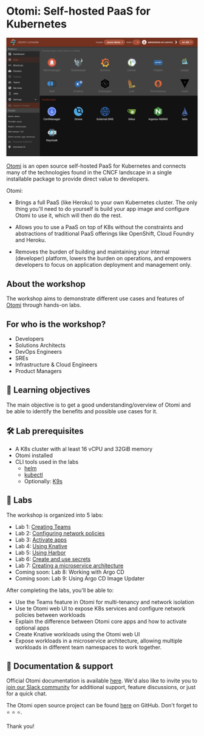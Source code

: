# Otomi: Self-hosted PaaS for Kubernetes

<img src="./otomi-console.png" alt="otomi-screenshot"/>

[Otomi](https://otomi.io/) is an open source self-hosted PaaS for Kubernetes and connects many of the technologies found in the CNCF landscape in a single installable package to provide direct value to developers.

Otomi:

- Brings a full PaaS (like Heroku) to your own Kubernetes cluster. The only thing you'll need to do yourself is build your app image and configure Otomi to use it, which will then do the rest.

- Allows you to use a PaaS on top of K8s without the constraints and abstractions of traditional PaaS offerings like OpenShift, Cloud Foundry and Heroku.

- Removes the burden of building and maintaining your internal (developer) platform, lowers the burden on operations, and empowers developers to focus on application deployment and management only.

## About the workshop

The workshop aims to demonstrate different use cases and features of [Otomi](https://github.com/redkubes/otomi-core) through hands-on labs.

## For who is the workshop?

- Developers
- Solutions Architects
- DevOps Engineers
- SREs
- Infrastructure & Cloud Engineers
- Product Managers

## 🎊 Learning objectives

The main objective is to get a good understanding/overview of Otomi and be able to identify the benefits and possible use cases for it.

## 🛠 Lab prerequisites

- A K8s cluster with al least 16 vCPU and 32GiB memory
- Otomi installed
- CLI tools used in the labs
  - [helm](https://helm.sh/docs/intro/install/)
  - [kubectl](https://kubernetes.io/docs/tasks/tools/)
  - Optionally: [K9s](https://kubernetes.io/docs/tasks/tools/)

## 🚀 Labs

The workshop is organized into 5 labs:

- Lab 1: [Creating Teams](01-create-team/README.md)
- Lab 2: [Configuring network policies](02-netpols/README.md)
- Lab 3: [Activate apps](03-activate-apps/README.md)
- Lab 4: [Using Knative](04-knative/README.md)
- Lab 5: [Using Harbor](05-harbor/README.md)
- Lab 6: [Create and use secrets](06-secrets/README.md)
- Lab 7: [Creating a microservice architecture](07-microservice-architecture/README.md)
- Coming soon: Lab 8: Working with Argo CD
- Coming soon: Lab 9: Using Argo CD Image Updater

After completing the labs, you'll be able to:

- Use the Teams feature in Otomi for multi-tenancy and network isolation
- Use te Otomi web UI to expose K8s services and configure network policies between workloads
- Explain the difference between Otomi core apps and how to activate optional apps
- Create Knative workloads using the Otomi web UI
- Expose workloads in a microservice architecture, allowing multiple workloads in different team namespaces to work together.

## 📖 Documentation & support

Official Otomi documentation is available [here](https://otomi.io). We'd also like to invite you to [join our Slack community](https://otomi.slack.com/join/shared_invite/zt-12h11e8aa-6po4NWhhpMXxT~nffDsYqA#/shared-invite/email) for additional support, feature discussions, or just for a quick chat.

The Otomi open source project can be found [here](https://github.com/redkubes/otomi-core) on GitHub. Don't forget to ⭐️ ⭐️ ⭐️.

Thank you!
